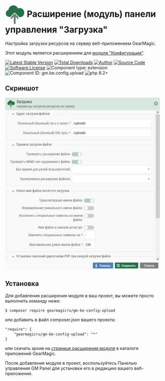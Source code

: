 # <img src="https://raw.githubusercontent.com/gearmagicru/gm-be-config-upload/refs/heads/master/assets/images/icon.svg" width="64px" height="64px" align="absmiddle"> Расширение (модуль) панели управления "Загрузка"

Настройка загрузки ресурсов на сервер веб-приложением GearMagic.

Этот модуль является расширением для [модуля "Конфигурация"](https://github.com/gearmagicru/gm-be-config).

[![Latest Stable Version](https://img.shields.io/packagist/v/gearmagicru/gm-be-config-upload.svg)](https://packagist.org/packages/gearmagicru/gm-be-config-upload)
[![Total Downloads](https://img.shields.io/packagist/dt/gearmagicru/gm-be-config-upload.svg)](https://packagist.org/packages/gearmagicru/gm-be-config-upload)
[![Author](https://img.shields.io/badge/author-anton.tivonenko@gmail.com-blue.svg)](mailto:anton.tivonenko@gmail.com)
[![Source Code](https://img.shields.io/badge/source-gearmagicru/gm--be--config--upload-blue.svg)](https://github.com/gearmagicru/gm-be-config-upload)
[![Software License](https://img.shields.io/badge/license-MIT-brightgreen.svg)](https://github.com/gearmagicru/gm-be-config-upload/blob/master/LICENSE)
![Component type: extension](https://img.shields.io/badge/component%20type-extension-green.svg)
![Component ID: gm.be.config.upload](https://img.shields.io/badge/component%20id-gm.be.config.upload-green.svg)
![php 8.2+](https://img.shields.io/badge/php-min%208.2-red.svg)

## Скриншот
<img src="https://github.com/gearmagicru/gm-be-config-upload/blob/master/assets/help/form.png?raw=true">

## Установка

Для добавления расширения модуля в ваш проект, вы можете просто выполнить команду ниже:

```
$ composer require gearmagicru/gm-be-config-upload
```

или добавить в файл composer.json вашего проекта:
```
"require": {
    "gearmagicru/gm-be-config-upload": "*"
}
```
или скачать архив на [странице расширения модуля](https://apps.gearmagic.ru/component/gm-be-config-upload) в каталоге приложений GearMagic.

После добавления модуля в проект, воспользуйтесь Панелью управления GM Panel для установки его в редакцию вашего веб-приложения.
